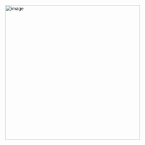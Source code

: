<img width="428" alt="image" src="https://github.com/Dana-Huz/Single_Cell_RNA_Analysis/assets/149985235/636dcfbe-447f-42f2-888f-5fa1f6529837">

